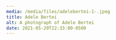 ```yaml
---
media: /media/files/adelebertei-1-.jpeg
title: Adele Bertei
alt: A photograph of Adele Bertei
date: 2021-05-20T22:33:00-0500
---
```

